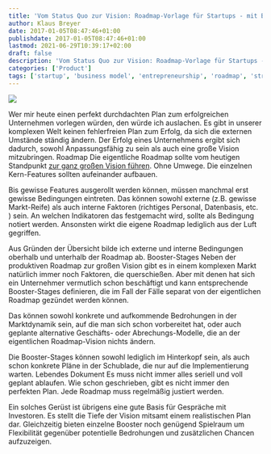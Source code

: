 ```yaml
---
title: 'Vom Status Quo zur Vision: Roadmap-Vorlage für Startups - mit Booster-Stages!'
author: Klaus Breyer
date: 2017-01-05T08:47:46+01:00
publishdate: 2017-01-05T08:47:46+01:00
lastmod: 2021-06-29T10:39:17+02:00
draft: false
description: 'Vom Status Quo zur Vision: Roadmap-Vorlage für Startups - mit Booster-Stages!'
categories: ['Product']
tags: ['startup', 'business model', 'entrepreneurship', 'roadmap', 'strategie']
---
```



![](2016-12-21-Roadmap.png)

Wer mir heute einen perfekt durchdachten Plan zum erfolgreichen Unternehmen vorlegen würden, den würde ich auslachen. Es gibt in unserer komplexen Welt keinen fehlerfreien Plan zum Erfolg, da sich die externen Umstände ständig ändern. Der Erfolg eines Unternehmens ergibt sich dadurch, sowohl Anpassungsfähig zu sein als auch eine große Vision mitzubringen.
 Roadmap
Die eigentliche Roadmap sollte vom heutigen Standpunkt [zur ganz großen Vision führen](https://klaus-breyer.de/blog/entrepreneurship/von-der-idee-zur-vision-der-eigene-handlungsspielraum-als-sliding-window/1808). Ohne Umwege. Die einzelnen Kern-Features sollten aufeinander aufbauen.

Bis gewisse Features ausgerollt werden können, müssen manchmal erst gewisse Bedingungen eintreten. Das können sowohl externe (z.B. gewisse Markt-Reife) als auch interne Faktoren (richtiges Personal, Datenbasis, etc. ) sein. An welchen Indikatoren das festgemacht wird, sollte als Bedingung notiert werden. Ansonsten wirkt die eigene Roadmap lediglich aus der Luft gegriffen.

Aus Gründen der Übersicht bilde ich externe und interne Bedingungen oberhalb und unterhalb der Roadmap ab.
 Booster-Stages
Neben der produktiven Roadmap zur großen Vision gibt es in einem komplexen Markt natürlich immer noch Faktoren, die querschießen. Aber mit denen hat sich ein Unternehmer vermutlich schon beschäftigt und kann entsprechende Booster-Stages definieren, die im Fall der Fälle separat von der eigentlichen Roadmap gezündet werden können.

Das können sowohl konkrete und aufkommende Bedrohungen in der Marktdynamik sein, auf die man sich schon vorbereitet hat, oder auch geplante alternative Geschäfts- oder Abrechungs-Modelle, die an der eigentlichen Roadmap-Vision nichts ändern.

Die Booster-Stages können sowohl lediglich im Hinterkopf sein, als auch schon konkrete Pläne in der Schublade, die nur auf die Implementierung warten.
 Lebendes Dokument
Es muss nicht immer alles seriell und voll geplant ablaufen. Wie schon geschrieben, gibt es nicht immer den perfekten Plan. Jede Roadmap muss regelmäßig justiert werden.

Ein solches Gerüst ist übrigens eine gute Basis für Gespräche mit Investoren. Es stellt die Tiefe der Vision mitsamt einem realistischen Plan dar. Gleichzeitig bieten einzelne Booster noch genügend Spielraum um Flexibilität gegenüber potentielle Bedrohungen und zusätzlichen Chancen aufzuzeigen.

